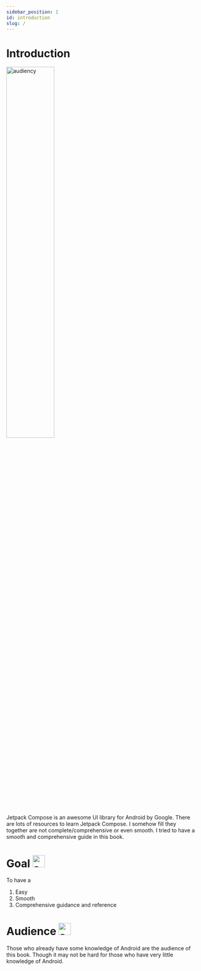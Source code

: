 ```yaml
---
sidebar_position: 1
id: introduction
slug: /
---
```


# Introduction

<img src="/img/compose_book_logo.svg" alt= "audiency" width="50%" height="auto"></img>

Jetpack Compose is an awesome UI library for Android by Google. There are lots of resources to learn Jetpack Compose. I somehow fill they together are not complete/comprehensive or even smooth. I tried to have a smooth and comprehensive guide in this book.

# Goal <img src="/img/goal.svg" alt= "audiency" width="32px" height="32px"></img>

To have a
1. Easy
2. Smooth
3. Comprehensive guidance and reference

# Audience <img src="/img/audience.svg" alt= "audiency" width="32px" height="32px"></img>

Those who already have some knowledge of Android are the audience of this book. Though it may not be hard for those who have very little knowledge of Android.